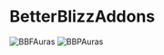 # BetterBlizzAddons
![BBFAuras](https://github.com/user-attachments/assets/08c36881-6496-47b8-834b-56f8f48023cd)
![BBPAuras](https://github.com/user-attachments/assets/7fd0e49d-e73d-47ea-8e5c-c2c7bb841ca4)
